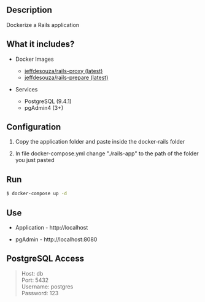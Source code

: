 ## Description

Dockerize a Rails application

## What it includes?

- Docker Images

   - [jeffdesouza/rails-proxy (latest)](https://github.com/jeffsouza/docker-rails-proxy)
   - [jeffdesouza/rails-prepare (latest)](https://github.com/jeffsouza/docker-rails-prepare)
    
- Services

   - PostgreSQL (9.4.1)
   - pgAdmin4 (3+)

## Configuration

1. Copy the application folder and paste inside the docker-rails folder

2. In file docker-compose.yml change "./rails-app" to the path of the folder you just pasted

## Run

```bash
$ docker-compose up -d
```

## Use

- Application - http://localhost

- pgAdmin - http://localhost:8080

## PostgreSQL Access

> Host: db<br/>
> Port: 5432<br/>
> Username: postgres<br/>
> Password: 123